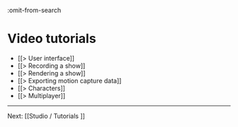 :omit-from-search

# Video tutorials

* [[> User interface]]
* [[> Recording a show]]
* [[> Rendering a show]]
* [[> Exporting motion capture data]]
* [[> Characters]]
* [[> Multiplayer]]

---

Next: [[Studio / Tutorials ]]
